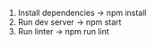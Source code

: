 1. Install dependencies -> npm install
2. Run dev server -> npm start
3. Run linter -> npm run lint
